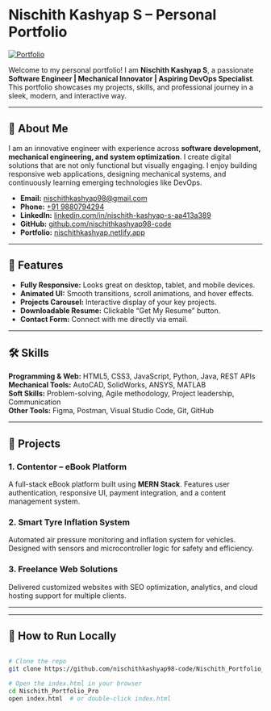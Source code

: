 # Nischith Kashyap S – Personal Portfolio

[![Portfolio](https://img.shields.io/badge/Portfolio-Visit-blue?style=for-the-badge)](https://nischithkashyap.netlify.app)

Welcome to my personal portfolio! I am **Nischith Kashyap S**, a passionate **Software Engineer | Mechanical Innovator | Aspiring DevOps Specialist**. This portfolio showcases my projects, skills, and professional journey in a sleek, modern, and interactive way.

---

## 💼 About Me

I am an innovative engineer with experience across **software development, mechanical engineering, and system optimization**. I create digital solutions that are not only functional but visually engaging. I enjoy building responsive web applications, designing mechanical systems, and continuously learning emerging technologies like DevOps.

- **Email:** [nischithkashyap98@gmail.com](mailto:nischithkashyap98@gmail.com)  
- **Phone:** [+91 9880794294](tel:+919880794294)  
- **LinkedIn:** [linkedin.com/in/nischith-kashyap-s-aa413a389](https://www.linkedin.com/in/nischith-kashyap-s-aa413a389)  
- **GitHub:** [github.com/nischithkashyap98-code](https://github.com/nischithkashyap98-code)  
- **Portfolio:** [nischithkashyap.netlify.app](https://nischithkashyap.netlify.app)

---

## 🎨 Features

- **Fully Responsive:** Looks great on desktop, tablet, and mobile devices.  
- **Animated UI:** Smooth transitions, scroll animations, and hover effects.  
- **Projects Carousel:** Interactive display of your key projects.  
- **Downloadable Resume:** Clickable “Get My Resume” button.  
- **Contact Form:** Connect with me directly via email.

---

## 🛠 Skills

**Programming & Web:** HTML5, CSS3, JavaScript, Python, Java, REST APIs  
**Mechanical Tools:** AutoCAD, SolidWorks, ANSYS, MATLAB  
**Soft Skills:** Problem-solving, Agile methodology, Project leadership, Communication  
**Other Tools:** Figma, Postman, Visual Studio Code, Git, GitHub  

---

## 📂 Projects

### 1. Contentor – eBook Platform
A full-stack eBook platform built using **MERN Stack**. Features user authentication, responsive UI, payment integration, and a content management system.  

### 2. Smart Tyre Inflation System
Automated air pressure monitoring and inflation system for vehicles. Designed with sensors and microcontroller logic for safety and efficiency.

### 3. Freelance Web Solutions
Delivered customized websites with SEO optimization, analytics, and cloud hosting support for multiple clients.

---

---

## 🚀 How to Run Locally

```bash

# Clone the repo
git clone https://github.com/nischithkashyap98-code/Nischith_Portfolio_Pro.git

# Open the index.html in your browser
cd Nischith_Portfolio_Pro
open index.html  # or double-click index.html
